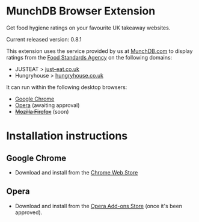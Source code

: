 # MunchDB Browser Extension

Get food hygiene ratings on your favourite UK takeaway websites.

Current released version: 0.8.1

This extension uses the service provided by us at [MunchDB.com][MunchDB] to
display ratings from the [Food Standards Agency][FSA] on the following
domains:

* JUSTEAT > [just-eat.co.uk][JUSTEAT]
* Hungryhouse > [hungryhouse.co.uk][Hungryhouse]

It can run within the following desktop browsers:

* [Google Chrome][Chrome]
* [Opera][Opera] (awaiting approval)
* ~~[Mozilla Firefox][Firefox]~~ (soon)

# Installation instructions

## Google Chrome

* Download and install from the [Chrome Web Store][Chrome]

## Opera

* Download and install from the [Opera Add-ons Store][Opera] (once it's been approved).

[MunchDB]: https://munchdb.com "Food Hygiene ratings for JUSTEAT & Hungryhouse takeway websites"
[FSA]: http://fsa.gov.uk "The UK's Food Standards Agency"

[JUSTEAT]: http://www.just-eat.co.uk
[Hungryhouse]: https://hungryhouse.co.uk
[Deliveroo]: https://deliveroo.co.uk/
[Chrome]: https://chrome.google.com/webstore/detail/munchdb-food-hygiene-rati/diocoabnonklkkkmhchegbfjmekfjfpm
[Firefox]: http://todo
[Opera]: https://addons.opera.com/extensions/details/munchdb-food-hygiene-ratings-for-takeaways/
